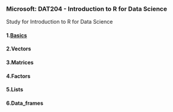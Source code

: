 ### Microsoft: DAT204 - Introduction to R for Data Science
Study for Introduction to R for Data Science
#### 1.[Basics](https://github.com/jinkyukim-me/Intro_R/tree/master/1.Basics)	
#### 2.Vectors	
#### 3.Matrices	
#### 4.Factors	
#### 5.Lists	
#### 6.Data_frames
